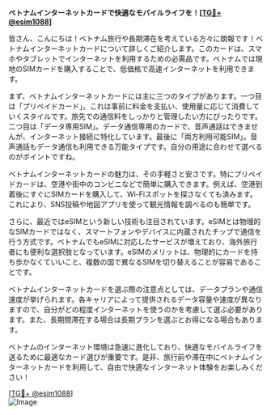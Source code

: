 **ベトナムインターネットカードで快適なモバイルライフを！[[TG💪+ @esim1088](https://t.me/s/esim1088)]**

皆さん、こんにちは！ベトナム旅行や長期滞在を考えている方々に朗報です！ベトナムインターネットカードについて詳しくご紹介します。このカードは、スマホやタブレットでインターネットを利用するための必需品です。ベトナムでは現地のSIMカードを購入することで、低価格で高速インターネットを利用できます。

まず、ベトナムインターネットカードには主に三つのタイプがあります。一つ目は「プリペイドカード」。これは事前に料金を支払い、使用量に応じて消費していくスタイルです。旅先での通信料をしっかりと管理したい方にぴったりです。二つ目は「データ専用SIM」。データ通信専用のカードで、音声通話はできませんが、インターネット接続に特化しています。最後に「両方利用可能SIM」。音声通話もデータ通信も利用できる万能タイプです。自分の用途に合わせて選べるのがポイントですね。

ベトナムインターネットカードの魅力は、その手軽さと安さです。特にプリペイドカードは、空港や街中のコンビニなどで簡単に購入できます。例えば、空港到着後にすぐにSIMカードを購入して、Wi-Fiスポットを探さなくても済みます。これにより、SNS投稿や地図アプリを使って観光情報を調べるのも簡単です。

さらに、最近ではeSIMという新しい技術も注目されています。eSIMとは物理的なSIMカードではなく、スマートフォンやデバイスに内蔵されたチップで通信を行う方式です。ベトナムでもeSIMに対応したサービスが増えており、海外旅行者にも便利な選択肢となっています。eSIMのメリットは、物理的にカードを持ち歩かなくていいこと、複数の国で異なるSIMを切り替えることが容易であることです。

ベトナムインターネットカードを選ぶ際の注意点としては、データプランや通信速度が挙げられます。各キャリアによって提供されるデータ容量や速度が異なりますので、自分がどの程度インターネットを使うのかを考慮して選ぶ必要があります。また、長期間滞在する場合は長期プランを選ぶとお得になる場合もあります。

ベトナムのインターネット環境は急速に進化しており、快適なモバイルライフを送るために最適なカード選びが重要です。是非、旅行前や滞在中にベトナムインターネットカードを利用して、自由で快適なインターネット体験をお楽しみください！

[[TG💪+ @esim1088](https://t.me/s/esim1088)]  
![Image](https://i.postimg.cc/Y0z9fWf4/image.png)